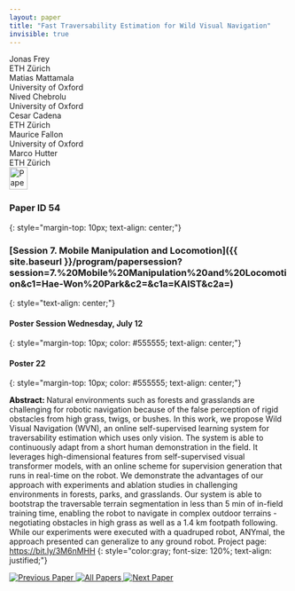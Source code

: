 ```yaml
---
layout: paper
title: "Fast Traversability Estimation for Wild Visual Navigation"
invisible: true
---
```

<div class="paper-authors">
<div class="paper-author-box">
    <div class="paper-author-name">Jonas Frey</div>
    <div class="paper-author-uni">ETH Zürich</div>
</div>
<div class="paper-author-box">
    <div class="paper-author-name">Matias Mattamala</div>
    <div class="paper-author-uni">University of Oxford</div>
</div>
<div class="paper-author-box">
    <div class="paper-author-name">Nived Chebrolu</div>
    <div class="paper-author-uni">University of Oxford</div>
</div>
<div class="paper-author-box">
    <div class="paper-author-name">Cesar Cadena</div>
    <div class="paper-author-uni">ETH Zürich</div>
</div>
<div class="paper-author-box">
    <div class="paper-author-name">Maurice Fallon</div>
    <div class="paper-author-uni">University of Oxford</div>
</div>
<div class="paper-author-box">
    <div class="paper-author-name">Marco Hutter</div>
    <div class="paper-author-uni">ETH Zürich</div>
</div>

</div><div class="paper-pdf">
<div> <a href="http://www.roboticsproceedings.org/rss19/p054.pdf"><img src="{{ site.baseurl }}/images/paper_link.png" alt="Paper Website" width = "33"  height = "40"/></a> </div>
</div>

### Paper ID 54
{: style="margin-top: 10px; text-align: center;"}

### [Session 7. Mobile Manipulation and Locomotion]({{ site.baseurl }}/program/papersession?session=7.%20Mobile%20Manipulation%20and%20Locomotion&c1=Hae-Won%20Park&c2=&c1a=KAIST&c2a=)
{: style="text-align: center;"}

#### Poster Session Wednesday, July 12
{: style="margin-top: 10px; color: #555555; text-align: center;"}

#### Poster 22
{: style="margin-top: 10px; color: #555555; text-align: center;"}

<b style="color: black;">Abstract: </b>Natural environments such as forests and grasslands are challenging for robotic navigation because of the false perception of rigid obstacles from high grass, twigs, or bushes. In this work, we propose Wild Visual Navigation (WVN), an online self-supervised learning system for traversability estimation which uses only vision. The system is able to continuously adapt from a short human demonstration in the field. It leverages high-dimensional features from self-supervised visual transformer models, with an online scheme for supervision generation that runs in real-time on the robot. We demonstrate the advantages of our approach with experiments and ablation studies in challenging environments in forests, parks, and grasslands. Our system is able to bootstrap the traversable terrain segmentation in less than 5 min of in-field training time, enabling the robot to navigate in complex outdoor terrains - negotiating obstacles in high grass as well as a 1.4 km footpath following. While our experiments were executed with a quadruped robot, ANYmal, the approach presented can generalize to any ground robot. Project page: https://bit.ly/3M6nMHH
{: style="color:gray; font-size: 120%; text-align: justified;"}


<div class="paper-menu">
<a href="{{ site.baseurl }}/program/papers/053/"> <img src="{{ site.baseurl }}/images/previous_paper_icon.png" alt="Previous Paper" title="Previous Paper"/> </a>
<a href="{{ site.baseurl }}/program/papers"><img src="{{ site.baseurl }}/images/overview_icon.png" alt="All Papers" title="All Papers"/> </a>
<a href="{{ site.baseurl }}/program/papers/055/"> <img src="{{ site.baseurl }}/images/next_paper_icon.png" alt="Next Paper" title="Next Paper"/> </a>

</div>

